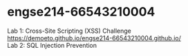 ﻿# engse214-66543210004
Lab 1: Cross-Site Scripting (XSS) Challenge<br>
https://demoeto.github.io/engse214-66543210004.github.io/<br>
Lab 2: SQL Injection Prevention<br>




